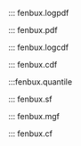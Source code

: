 ::: fenbux.logpdf

::: fenbux.pdf

::: fenbux.logcdf

::: fenbux.cdf

:::fenbux.quantile

::: fenbux.sf

::: fenbux.mgf

::: fenbux.cf